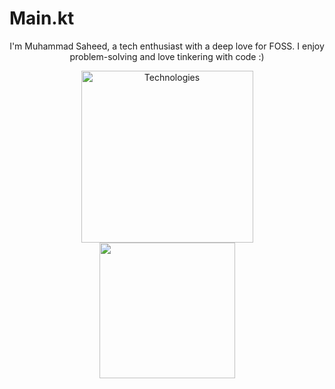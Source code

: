 # Main.kt

<p align="center">
  I'm Muhammad Saheed, a tech enthusiast with a deep love for FOSS. I enjoy problem-solving and love tinkering with code :)
</p>
   
<div align="center">
  <a href="https://github.com/MainKt?tab=repositories" align="center">
    <img height=275 src="https://github-readme-stats.vercel.app/api/top-langs/?username=MainKt&theme=transparent&hide_border=true&layout=compact&langs_count=12&locale=en&custom_title=Technologies" alt="Technologies" />
  </a>
</div>

<div align="center">
  <a href="https://github.com/MainKt" align="center">
    <img height=217 src="https://github-readme-stats-nu-five-96.vercel.app/api?username=mainkt&hide_border=true&custom_title=Open%20Source&theme=transparent" />
  </a>
</div>
